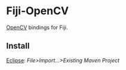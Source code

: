 # Fiji-OpenCV

[OpenCV](http://opencv.willowgarage.com/wiki/) bindings for Fiji.

## Install

[Eclipse](http://eclipse.org):
_File&gt;Import...&gt;Existing Maven Project_
